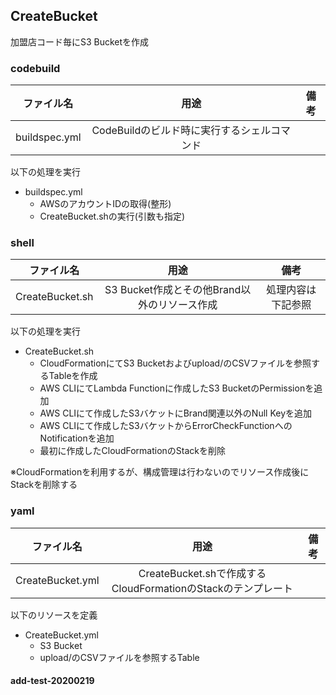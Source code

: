 ## CreateBucket

加盟店コード毎にS3 Bucketを作成

### codebuild

| ファイル名    | 用途                                       | 備考 |
| :-----------: | :---------------------------------------: | :--: |
| buildspec.yml | CodeBuildのビルド時に実行するシェルコマンド |      |

以下の処理を実行

- buildspec.yml
  - AWSのアカウントIDの取得(整形)
  - CreateBucket.shの実行(引数も指定)

### shell

| ファイル名      | 用途                                        | 備考              |
| :-------------: | :----------------------------------------: | :----------------: |
| CreateBucket.sh | S3 Bucket作成とその他Brand以外のリソース作成 | 処理内容は下記参照 |

以下の処理を実行

- CreateBucket.sh
  - CloudFormationにてS3 Bucketおよびupload/のCSVファイルを参照するTableを作成
  - AWS CLIにてLambda Functionに作成したS3 BucketのPermissionを追加
  - AWS CLIにて作成したS3バケットにBrand関連以外のNull Keyを追加
  - AWS CLIにて作成したS3バケットからErrorCheckFunctionへのNotificationを追加
  - 最初に作成したCloudFormationのStackを削除

※CloudFormationを利用するが、構成管理は行わないのでリソース作成後にStackを削除する

### yaml

| ファイル名       | 用途                                                        | 備考 |
| :--------------: | :---------------------------------------------------------: | :--: |
| CreateBucket.yml | CreateBucket.shで作成するCloudFormationのStackのテンプレート |      |

以下のリソースを定義

- CreateBucket.yml
  - S3 Bucket
  - upload/のCSVファイルを参照するTable

#### add-test-20200219